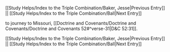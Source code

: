 [[Study Helps/Index to the Triple Combination/Baker, Jesse|Previous Entry]]  ||  [[Study Helps/Index to the Triple Combination/Ball|Next Entry]]

 to journey to Missouri, [[Doctrine and Covenants/Doctrine and Covenants/Doctrine and Covenants 52#^verse-31|D&C 52:31]].

[[Study Helps/Index to the Triple Combination/Baker, Jesse|Previous Entry]]  ||  [[Study Helps/Index to the Triple Combination/Ball|Next Entry]]